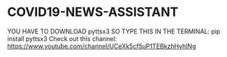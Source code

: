 # COVID19-NEWS-ASSISTANT
YOU HAVE TO DOWNLOAD pyttsx3 SO TYPE THIS IN THE TERMINAL: pip install pyttsx3
Check out this channel: https://www.youtube.com/channel/UCeXk5cf5uP1TEBkzhHyhINg
